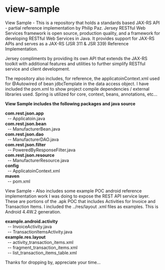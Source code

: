 # view-sample

View Sample - This is a repository that holds a standards based JAX-RS API - partial reference implementation by Philip Paz. Jersey RESTful Web Services framework is open source, production quality, and a framework for developing RESTful Web Services in Java. It provides support for JAX-RS APIs and serves as a JAX-RS (JSR 311 & JSR 339) Reference Implementation.

Jersey compliments by providing its own API that extends the JAX-RS toolkit with additional features and utilities to further simplify RESTful service and client development.

The repository also includes, for reference, the applicatoinContext.xml used for @Autowired of bean jdbcTemplate in the data access object. I have included the pom.xml to show project compile dependencies / external libraries used. Spring is utilized for core, context, beans, annotations, etc...

<b>View Sample includes the following packages and java source</b>

<b>com.rest.json.app</b>        
&nbsp;&nbsp;-- Applicatoin.java<br>
<b>com.rest.json.bean</b>       
&nbsp;&nbsp;-- ManufacturerBean.java<br>
<b>com.rest.json.dao</b>       	
&nbsp;&nbsp;-- ManufacturerDAO.java<br>
<b>com.rest.json.filter</b>    	
&nbsp;&nbsp;-- PoweredByResponseFilter.java<br>
<b>com.rest.json.resource</b>  	
&nbsp;&nbsp;-- ManufacturerResource.java<br>
<b>config</b>					
&nbsp;&nbsp;-- ApplicatoinContext.xml<br>
<b>maven</b>					
&nbsp;&nbsp;-- pom.xml<br>

View Sample - Also includes some example POC android reference implementation work I was doing to expose the REST API service layer. These are portions of the .apk POC that includes Activities for Invoice and Transaction Items. I included the ../res/layout .xml files as examples. This is Android 4.4W.2 generation.

<b>example.android.activity</b>        
&nbsp;&nbsp;-- InvoiceActivity.java<br>
&nbsp;&nbsp;-- TransactionItemsActivity.java<br>
<b>example.res.layout</b>       
&nbsp;&nbsp;-- activity_transaction_items.xml<br>
&nbsp;&nbsp;-- fragment_transaction_items.xml<br>
&nbsp;&nbsp;-- list_transaction_items_table.xml<br>

Thanks for dropping by, appreciate your time...
